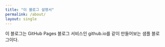 ```yaml
---
title: "이 블로그 설명서"
permalink: /about/
layout: single
---
```


이 블로그는 GitHub Pages 블로그 서비스인 github.io를 같이 만들어보는 샘플 블로그이다.
